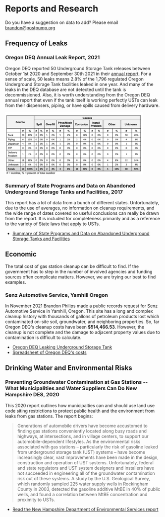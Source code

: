 # Reports and Research

Do you have a suggestion on data to add? Please email [brandon@postpump.org](mailto:brandon@postpump.org)

## Frequency of Leaks

### Oregon DEQ Annual Leak Report, 2021

Oregon DEQ reported 50 Underground Storage Tank releases between October 1st 2020 and September 30th 2021 in their [annual report](/assets/docs/oregon/oregon-deq-2021-ust-report.pdf). For a sense of scale, 50 leaks means 2.8% of the 1,796 regulated Oregon Underground Storage Tank facilities leaked in one year. And many of the leaks in the DEQ database are not detected until the tank is decommissioned. Also, it is worth understanding from the Oregon DEQ annual report that even if the tank itself is working perfectly USTs can leak from their dispensers, piping, or have spills caused from delivery hardware.

<a href="/assets/img/ust-spill-causes.png"><img src="/assets/img/ust-spill-causes.png" height="200" /></a>

### Summary of State Programs and Data on Abandoned Underground Storage Tanks and Facilities, 2017

This report has a lot of data from a bunch of different states. Unfortunately, due to the use of averages, no information on cleanup requirements, and the wide range of dates covered no useful conclusions can really be drawn from the report. It is included for completeness primarily and as a reference to the variety of State laws that apply to USTs.

- [Summary of State Programs and Data on Abandoned Underground Storage Tanks and Facilities](https://astswmo.org/summary-of-state-programs-and-data-on-abandoned-underground-storage-tanks-and-facilities/#)

## Economic 

The total cost of gas station cleanup can be difficult to find. If the government has to step in the number of involved agencies and funding sources often complicate matters. However, we are trying our best to find examples.

### Senz Automotive Service, Yamhill Oregon


In November 2021 Brandon Philips made a public records request for Senz Automotive Service in Yamhill, Oregon. This site has a long and complex cleanup history with thousands of gallons of petroleum products lost which contaminated on-site soil, groundwater, and neighboring properties. So, far Oregon DEQ's cleanup costs have been **$514,466.53**. However, the cleanup is not complete and the damage to adjacent property values due to contamination is difficult to calculate. 

- [Oregon DEQ Leaking Underground Storage Tank](https://www.deq.state.or.us/WebDocs/Forms/Output/LustOutput.aspx?SourceId=2053&SourceIdType=10)
- [Spreadsheet of Oregon DEQ's costs](/reports/2021-oregon-deq-senz-auto-2001-2021.xlsx)

## Drinking Water and Environmental Risks

### Preventing Groundwater Contamination at Gas Stations -- What Municipalities and Water Suppliers Can Do New Hampshire DES, 2020

This 2020 report outlines how municipalties can and should use land use code siting restrictions to protect public health and the environment from leaks from gas stations. The report begins:

> Generations of automobile drivers have become accustomed to finding gas stations conveniently located along busy roads and highways, at intersections, and in village centers, to support our automobile-dependent lifestyles. As the environmental risks associated with gas stations – particularly the risk of gasoline leaked from underground storage tank (UST) systems – have become increasingly clear, vast improvements have been made in the design, construction and operation of UST systems. Unfortunately, federal and state regulators and UST system designers and installers have not succeeded in engineering all of the groundwater contamination risk out of these systems. A study by the U.S. Geological Survey, which randomly sampled 225 water supply wells in Rockingham County in 2003, detected the gasoline additive MtBE in 40% of public wells, and found a correlation between MtBE concentration and proximity to USTs.

- [Read the New Hampshire Department of Environmental Services report](https://www.des.nh.gov/sites/g/files/ehbemt341/files/documents/2020-01/dwgb-22-20.pdf)